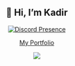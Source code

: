 <div align="center">
  <h2>👋 Hi, I’m Kadir</h2>
  
  [![Discord Presence](https://lanyard.cnrad.dev/api/583353336519065601)](https://discord.com/users/583353336519065601)
  
  [My Portfolio](https://encoderpie.github.io/)

  <img src="https://github-readme-stats.vercel.app/api/top-langs/?username=encoderpie&show_icons=true&layout=compact&theme=dark" />
</div>
